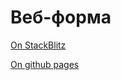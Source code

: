 # Веб-форма 

[On StackBlitz](https://stackblitz.com/edit/web-platform-q2nu8k)

[On github pages](https://pekatet.github.io/form-test/)
